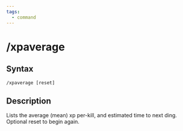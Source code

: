 ```yaml
---
tags:
  - command
---
```


# /xpaverage

## Syntax

<!--cmd-syntax-start-->
```eqcommand
/xpaverage [reset]
```
<!--cmd-syntax-end-->

## Description

<!--cmd-desc-start-->
Lists the average (mean) xp per-kill, and estimated time to next ding. Optional reset to begin again.
<!--cmd-desc-end-->